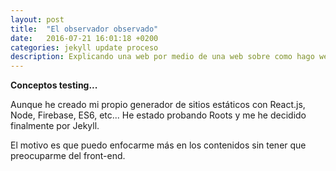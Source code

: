 ```yaml
---
layout: post
title:  "El observador observado"
date:   2016-07-21 16:01:18 +0200
categories: jekyll update proceso
description: Explicando una web por medio de una web sobre como hago webs (y porqué)
---
```


**Conceptos testing...**

Aunque he creado mi propio generador de sitios estáticos con React.js, Node, Firebase, ES6, etc...
He estado probando Roots y me he decidido finalmente por Jekyll.

El motivo es que puedo enfocarme más en los contenidos sin tener que preocuparme del front-end.
